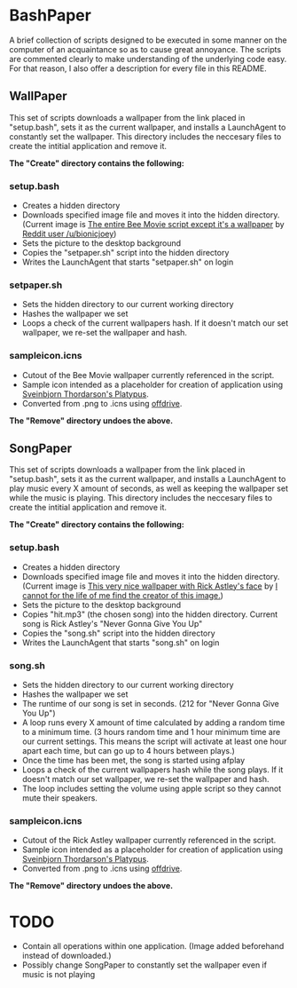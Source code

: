 # BashPaper
A brief collection of scripts designed to be executed in some manner on the computer of an acquaintance so as to cause great annoyance. The scripts are commented clearly to make understanding of the underlying code easy. For that reason, I also offer a description for every file in this README.

## WallPaper
This set of scripts downloads a wallpaper from the link placed in "setup.bash", sets it as the current wallpaper, and installs a LaunchAgent to constantly set the wallpaper. This directory includes the neccesary files to create the intitial application and remove it.

**The "Create" directory contains the following:**

### setup.bash
* Creates a hidden directory
* Downloads specified image file and moves it into the hidden directory. (Current image is [The entire Bee Movie script except it's a wallpaper](https://i.imgur.com/eoxwQ5o.jpg) by  [Reddit user /u/bionicjoey](https://www.reddit.com/user/bionicjoey))
* Sets the picture to the desktop background
* Copies the "setpaper.sh" script into the hidden directory
* Writes the LaunchAgent that starts "setpaper.sh" on login

### setpaper.sh
* Sets the hidden directory to our current working directory
* Hashes the wallpaper we set
* Loops a check of the current wallpapers hash. If it doesn't match our set wallpaper, we re-set the wallpaper and hash.

### sampleicon.icns
* Cutout of the Bee Movie wallpaper currently referenced in the script.
* Sample icon intended as a placeholder for creation of application using [Sveinbjorn Thordarson's Platypus](https://github.com/sveinbjornt/Platypus).
* Converted from .png to .icns using [offdrive](https://offdrive.com/convert/png/icns).

**The "Remove" directory undoes the above.**

## SongPaper
This set of scripts downloads a wallpaper from the link placed in "setup.bash", sets it as the current wallpaper, and installs a LaunchAgent to play music every X amount of seconds, as well as keeping the wallpaper set while the music is playing. This directory includes the neccesary files to create the intitial application and remove it.

**The "Create" directory contains the following:**

### setup.bash
* Creates a hidden directory
* Downloads specified image file and moves it into the hidden directory. (Current image is [This very nice wallpaper with Rick Astley's face](https://img02.deviantart.net/3eba/i/2009/227/6/6/never_gonna_give_you_up_by_lightfantastic.jpg) by  [I cannot for the life of me find the creator of this image.]())
* Sets the picture to the desktop background
* Copies "hit.mp3" (the chosen song) into the hidden directory. Current song is Rick Astley's "Never Gonna Give You Up"
* Copies the "song.sh" script into the hidden directory
* Writes the LaunchAgent that starts "song.sh" on login

### song.sh
* Sets the hidden directory to our current working directory
* Hashes the wallpaper we set
* The runtime of our song is set in seconds. (212 for "Never Gonna Give You Up")
* A loop runs every X amount of time calculated by adding a random time to a minimum time. (3 hours random time and 1 hour minimum time are our current settings. This means the script will activate at least one hour apart each time, but can go up to 4 hours between plays.)
* Once the time has been met, the song is started using afplay
* Loops a check of the current wallpapers hash while the song plays. If it doesn't match our set wallpaper, we re-set the wallpaper and hash.
* The loop includes setting the volume using apple script so they cannot mute their speakers.

### sampleicon.icns
* Cutout of the Rick Astley wallpaper currently referenced in the script.
* Sample icon intended as a placeholder for creation of application using [Sveinbjorn Thordarson's Platypus](https://github.com/sveinbjornt/Platypus).
* Converted from .png to .icns using [offdrive](https://offdrive.com/convert/png/icns).

**The "Remove" directory undoes the above.**



# TODO
* Contain all operations within one application. (Image added beforehand instead of downloaded.)
* Possibly change SongPaper to constantly set the wallpaper even if music is not playing
